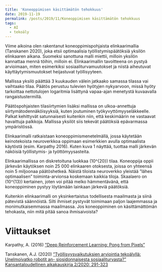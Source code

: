 ```yaml
---
title: 'Koneoppimisen käsittämätön tehokkuus'
date: 2019-11-19
permalink: /posts/2019/11/Koneoppimisen käsittämätön tehokkuus
tags:
  - AI
  - tekoäly
---
```


Viime aikoina olen rakentanut koneoppimispohjaista elinkaarimallia (Tanskanen 2020), joka etsii optimaalisia työllistymispäätöksiä yksilön elinkaaren aikana. Suomeksi sanottuna malli miettii, milloin yksilön kannattaa mennä töihin, milloin ei. Elinkaarimallin tavoitteena on pystyä arvioimaan, miten esimerkiksi sosiaaliturvamuutokset ja niistä aiheutuvat käyttäytymismuutokset heijastuvat työllisyyteen.

Mallissa yksilö päättää 3 kuukauden välein jatkaako samassa tilassa vai vaihtaako tilaa. Päätös perustuu tulevien hyötyjen nykyarvoon, missä hyöty tarkoittaa nettotulojen logaritmia lisättynä vapaa-ajan menetystä kuvaavalla rangaistustermillä.

Päätöspohjaisten tilasiirtymien lisäksi mallissa on ulkoa-annettuja siirtymätodennäköisyyksiä, kuten joutuminen työkyvyttömyyseläkkeelle. Palkat kehittyvät satunnaisesti kuitenkin niin, että keskimäärin ne vastaavat havaittuja palkkoja. Mallissa yksilöt siis tekevät päätöksiä epävarmassa ympäristössä.

Elinkaarimalli ratkaistaan koneoppimismenetelmällä, jossa käytetään keinotekoista neuroverkkoa oppimaan esimerkkien avulla optimaalista käytöstä (esim. Karpathy 2016). Kuten kuva 1 näyttää, tuottaa malli järkevän näköisiä työllistymis- ja työttömyysasteita.

Elinkaarimallissa on diskretoituna luokkaa \(10^{20}\) tilaa. Koneoppija oppii järkevän käytöksen noin 25 000 elinkaaren otoksesta, joissa on yhteensä noin 5 miljoonaa päätöshetkeä. Näistä tiloista neuroverkko yleistää ”lähes optimaalisen” toiminta-arvionsa koskemaan kaikkia tiloja. Skaalaero on \(10^{13}\) kertainen, joten voi pitää melko hämmentävänä, että koneoppiminen pystyy löytämään lainkaan järkeviä päätöksiä.

Kuitenkin elinkaarimalli on yksinkertaistus todellisesta maailmasta ja siinä pätevistä säännöistä. Silti ihmiset pystyvät toimimaan paljon laajemmassa ja monimutkaisemmassa maailmassa. Jos koneoppiminen on käsittämättömän tehokasta, niin mitä pitää sanoa ihmisaivoista?

Viittaukset
=====

Karpathy, A. (2016) [”Deep Reinforcement Learning: Pong from Pixels”](http://karpathy.github.io/2016/05/31/rl/)

Tanskanen, A.J. (2020) [”Työllisyysvaikutuksien arviointia tekoälyllä: Unelmoivatko robotit an- siosidonnaisesta sosiaaliturvasta?” Kansantaloudellinen aikakauskirja 2/2020: 291-323](https://www.taloustieteellinenyhdistys.fi/wp-content/uploads/2020/06/KAK_2_2020_WEB-94-123.pdf)